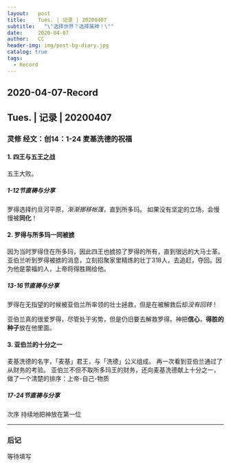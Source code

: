 ```yaml
---
layout:   post
title:    Tues. | 记录 | 20200407
subtitle:   "\"选择世界？选择属神！\""
date:     2020-04-07
author:   CC
header-img: img/post-bg-diary.jpg
catalog: true
tags:
  - Record
---
```


## 2020-04-07-Record

## Tues. | 记录 | 20200407

### 灵修 经文：创14：1-24 麦基洗德的祝福

#### 1. 四王与五王之战

五王大败。

##### 1-12节直祷与分享

罗得选择约旦河平原，*渐渐挪移帐篷*，直到所多玛。
如果没有坚定的立场，会慢慢被**同化**！

#### 2. 罗得与所多玛一同被掳

因为当时罗得住在所多玛，因此四王也掳掠了罗得的所有，直到很远的大马士革。
亚伯兰听到罗得被掳的消息，立刻招聚家里精炼的壮丁318人，去追赶，夺回。因为他是蒙福的人，上帝将得胜赐给他。

##### 13-16节直祷与分享

罗得在无指望的时候被亚伯兰所率领的壮士拯救，但是在被解救后却*没有回转*！

亚伯兰真的很爱罗得，尽管处于劣势，但是仍旧要去解救罗得。神把**信心**，**得胜的种子**放在他里面。

#### 3. 亚伯兰的十分之一

麦基洗德的名字，「麦基」君王，与「洗德」公义组成。
再一次看到亚伯兰通过了从财务的考验。
亚伯兰不但不取所多玛王的财务，还向麦基洗德献上十分之一，做了一个清楚的排序：上帝-自己-物质

##### 17-24节直祷与分享

次序
持续地把神放在第一位

----

### 后记

等待填写
